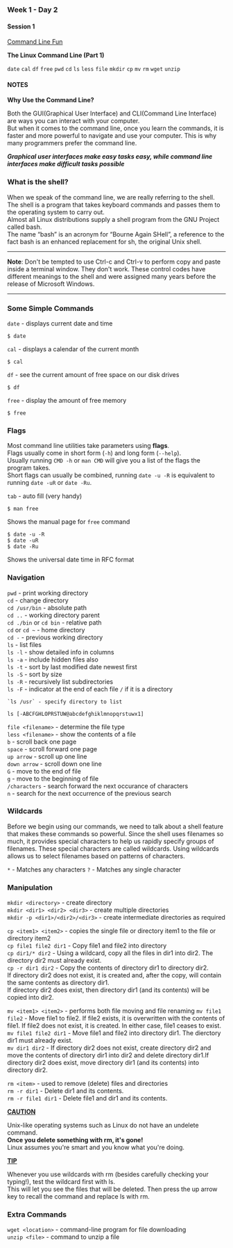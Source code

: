 ### Week 1 - Day 2

#### Session 1

[Command Line Fun](https://xkcd.com/196/) 

**The Linux Command Line (Part 1)**

`date` `cal` `df` `free` `pwd` `cd` `ls` `less` `file` `mkdir` `cp` `mv` `rm` `wget` `unzip`

#### NOTES


**Why Use the Command Line?**

Both the GUI(Graphical User Interface) and CLI(Command Line Interface) are ways you can interact with your computer.  
But when it comes to the command line, once you learn the commands, it is faster and more powerful to navigate and use your computer. This is why many programmers prefer the command line.

***Graphical user interfaces make easy tasks easy, while command line interfaces make difficult tasks possible***



### What is the shell?

When we speak of the command line, we are really referring to the shell. The shell is a program that takes keyboard commands and passes them to the operating system to carry out.  
Almost all Linux distributions supply a shell program from the GNU Project called bash.  
The name “bash” is an acronym for “Bourne Again SHell”, a reference to the fact bash is an enhanced replacement for sh, the original Unix shell.



------

**Note**: Don't be tempted to use Ctrl-c and Ctrl-v to perform copy and paste inside a terminal window. They don't work. These control codes have different meanings to the shell and were assigned many years before the release of Microsoft Windows.

------

### Some Simple Commands

`date` - displays current date and time  

```shell
$ date
```


`cal` - displays a calendar of the current month  

```shell
$ cal
```


`df` - see the current amount of free space on our disk drives  

```shell
$ df
```


`free` - display the amount of free memory  

```shell
$ free
```



### Flags

Most command line utilities take parameters using **flags**.  
Flags usually come in short form (`-h`) and long form (`--help`).  
 Usually running `CMD -h` or `man CMD` will give you a list of the flags the program takes.  
 Short flags can usually be combined, running `date -u -R` is equivalent to running `date -uR` or `date -Ru`.

`tab` - auto fill (very handy)  

```shell
$ man free
```

Shows the manual page for `free` command

```shell
$ date -u -R
$ date -uR
$ date -Ru
```

Shows the universal date time in RFC format



### Navigation

`pwd` - print working directory  
`cd` - change directory  
    `cd /usr/bin` - absolute path   
    `cd ..` - working directory parent  
    `cd ./bin` or `cd bin` - relative path  
    `cd` or `cd ~` - home directory  
    `cd -` - previous working directory  
`ls` - list files  
    `ls -l` - show detailed info in columns  
    `ls -a` - include hidden files also  
    `ls -t` - sort by last modified date newest first  
    `ls -S` - sort by size  
    `ls -R` - recursively list subdirectories  
    `ls -F` - indicator at the end of each file `/` if it is a directory

```
`ls /usr` - specify directory to list   
```

```
ls [-ABCFGHLOPRSTUW@abcdefghiklmnopqrstuwx1]
```

`file <filename>` - determine the file type  
`less <filename>` - show the contents of a file  
    `b` - scroll back one page  
    `space` - scroll forward one page  
    `up arrow` - scroll up one line  
    `down arrow` - scroll down one line  
    `G` - move to the end of file  
    `g` - move to the beginning of file  
    `/characters` - search forward the next occurance of characters  
    `n` - search for the next occurrence of the previous search  



### Wildcards

Before we begin using our commands, we need to talk about a shell feature that makes these commands so powerful. Since the shell uses filenames so much, it provides special characters to help us rapidly specify groups of filenames. These special characters are called wildcards. Using wildcards allows us to select filenames based on patterns of characters. 

`*` - Matches any characters
`?` - Matches any single character

### Manipulation

`mkdir <directory>` - create directory  
    `mkdir <dir1> <dir2> <dir3>` - create multiple directories  
    `mkdir -p <dir1>/<dir2>/<dir3>` - create intermediate   directories as required  

`cp <item1> <item2>` - copies the single file or directory item1 to the file or directory item2  
    `cp file1 file2 dir1` - Copy file1 and file2 into directory  
    `cp dir1/* dir2` - Using a wildcard, copy all the files in   dir1 into dir2. The directory dir2 must already exist.  
    `cp -r dir1 dir2` - Copy the contents of directory dir1 to directory dir2.  
    If directory dir2 does not exist, it is created and, after the copy, will contain the same contents as directory dir1.  
    If directory dir2 does exist, then directory dir1 (and its contents) will be copied into dir2.

`mv <item1> <item2>` - performs both file moving and file renaming
    `mv file1 file2` - Move file1 to file2. If file2 exists, it is overwritten with the contents of file1. If file2 does not exist, it is created. In either case, file1 ceases to exist.
    `mv file1 file2 dir1` - Move file1 and file2 into directory dir1. The dierctory dir1 must already exist.  
    `mv dir1 dir2` - If directory dir2 does not exist, create directory dir2 and move the contents of directory dir1 into dir2 and delete directory dir1.If directory dir2 does exist, move directory dir1 (and its contents) into directory dir2.  
    
`rm <item>` - used to remove (delete) files and directories  
    `rm -r dir1` - Delete dir1 and its contents.  
    `rm -r file1 dir1` - Delete file1 and dir1 and its contents.  

**<u>CAUTION</u>** 

Unix-like operating systems such as Linux do not have an undelete command.  
**Once you delete something with rm, it's gone!**  
Linux assumes you're smart and you know what you're doing.

**<u>TIP</u>**

Whenever you use wildcards with rm (besides carefully checking your typing!), test the wildcard first with ls.  
This will let you see the files that will be deleted. Then press the up arrow key to recall the command and
replace ls with rm.



### Extra Commands

`wget <location>` - command-line program for file downloading  
`unzip <file>` - command to unzip a file